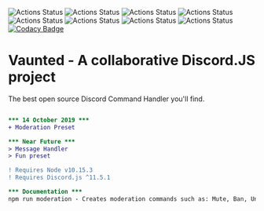 ![Actions Status](https://img.shields.io/github/issues/Kalum1/Vaunted)
![Actions Status](https://img.shields.io/github/forks/Kalum1/Vaunted)
![Actions Status](https://img.shields.io/github/stars/Kalum1/Vaunted)
![Actions Status](https://img.shields.io/github/license/Kalum1/Vaunted)
![Actions Status](https://img.shields.io/github/contributors/kalum1/vaunted)
![Actions Status](https://img.shields.io/github/downloads/kalum1/vaunted/total)
![Actions Status](https://img.shields.io/discord/506105941498789888)
![Actions Status](https://img.shields.io/github/languages/top/kalum1/vaunted)
[![Codacy Badge](https://api.codacy.com/project/badge/Grade/83a9d6ba932a4b8083c57ddd9277136d)](https://www.codacy.com/manual/13sco17/Vaunted?utm_source=github.com&amp;utm_medium=referral&amp;utm_content=Kalum1/Vaunted&amp;utm_campaign=Badge_Grade)

# Vaunted - A collaborative Discord.JS project

The best open source Discord Command Handler you'll find.

```diff

*** 14 October 2019 ***
+ Moderation Preset

*** Near Future ***
> Message Handler
> Fun preset

! Requires Node v10.15.3
! Requires Discord.js ^11.5.1

*** Documentation ***
npm run moderation - Creates moderation commands such as: Mute, Ban, Unban, Unmute

```

